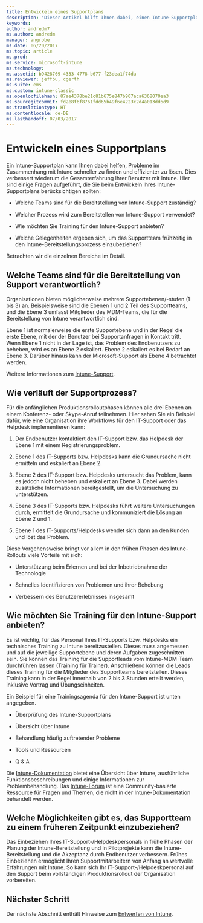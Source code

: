 ```yaml
---
title: Entwickeln eines Supportplans
description: "Dieser Artikel hilft Ihnen dabei, einen Intune-Supportplan für eine Microsoft Intune-Bereitstellung zu erstellen."
keywords: 
author: andredm7
ms.author: andredm
manager: angrobe
ms.date: 06/20/2017
ms.topic: article
ms.prod: 
ms.service: microsoft-intune
ms.technology: 
ms.assetid: b9428769-4333-4778-b677-f23dea1f74da
ms.reviewer: jeffbu, cgerth
ms.suite: ems
ms.custom: intune-classic
ms.openlocfilehash: 87ae4378be21c81b675e847b907aca6368070ea3
ms.sourcegitcommit: fd2e8f6f8761fdd65b49f6e4223c2d4a013dd6d9
ms.translationtype: HT
ms.contentlocale: de-DE
ms.lasthandoff: 07/03/2017
---
```

# <a name="develop-a-support-plan"></a>Entwickeln eines Supportplans

Ein Intune-Supportplan kann Ihnen dabei helfen, Probleme im Zusammenhang mit Intune schneller zu finden und effizienter zu lösen. Dies verbessert wiederum die Gesamterfahrung Ihrer Benutzer mit Intune. Hier sind einige Fragen aufgeführt, die Sie beim Entwickeln Ihres Intune-Supportplans berücksichtigen sollten:

-   Welche Teams sind für die Bereitstellung von Intune-Support zuständig?

-   Welcher Prozess wird zum Bereitstellen von Intune-Support verwendet?

-   Wie möchten Sie Training für den Intune-Support anbieten?

-   Welche Gelegenheiten ergeben sich, um das Supportteam frühzeitig in den Intune-Bereitstellungsprozess einzubeziehen?

Betrachten wir die einzelnen Bereiche im Detail.

## <a name="which-teams-are-responsible-for-providing-support"></a>Welche Teams sind für die Bereitstellung von Support verantwortlich?

Organisationen bieten möglicherweise mehrere Supportebenen/-stufen (1 bis 3) an. Beispielsweise sind die Ebenen 1 und 2 Teil des Supportteams, und die Ebene 3 umfasst Mitglieder des MDM-Teams, die für die Bereitstellung von Intune verantwortlich sind.

Ebene 1 ist normalerweise die erste Supportebene und in der Regel die erste Ebene, mit der der Benutzer bei Supportanfragen in Kontakt tritt. Wenn Ebene 1 nicht in der Lage ist, das Problem des Endbenutzers zu beheben, wird es an Ebene 2 eskaliert. Ebene 2 eskaliert es bei Bedarf an Ebene 3. Darüber hinaus kann der Microsoft-Support als Ebene 4 betrachtet werden.

Weitere Informationen zum [Intune-Support](/intune/get-support).

## <a name="what-is-the-support-process"></a>Wie verläuft der Supportprozess?

Für die anfänglichen Produktionsrolloutphasen können alle drei Ebenen an einem Konferenz- oder Skype-Anruf teilnehmen. Hier sehen Sie ein Beispiel dafür, wie eine Organisation ihre Workflows für den IT-Support oder das Helpdesk implementieren kann:

1.  Der Endbenutzer kontaktiert den IT-Support bzw. das Helpdesk der Ebene 1 mit einem Registrierungsproblem.

2.  Ebene 1 des IT-Supports bzw. Helpdesks kann die Grundursache nicht ermitteln und eskaliert an Ebene 2.

3.  Ebene 2 des IT-Support bzw. Helpdesks untersucht das Problem, kann es jedoch nicht beheben und eskaliert an Ebene 3. Dabei werden zusätzliche Informationen bereitgestellt, um die Untersuchung zu unterstützen.

4.  Ebene 3 des IT-Supports bzw. Helpdesks führt weitere Untersuchungen durch, ermittelt die Grundursache und kommuniziert die Lösung an Ebene 2 und 1.

5.  Ebene 1 des IT-Supports/Helpdesks wendet sich dann an den Kunden und löst das Problem.

Diese Vorgehensweise bringt vor allem in den frühen Phasen des Intune-Rollouts viele Vorteile mit sich:

-   Unterstützung beim Erlernen und bei der Inbetriebnahme der Technologie

-   Schnelles Identifizieren von Problemen und ihrer Behebung

-   Verbessern des Benutzererlebnisses insgesamt

## <a name="how-you-plan-to-provide-intune-support-training"></a>Wie möchten Sie Training für den Intune-Support anbieten?

Es ist wichtig, für das Personal Ihres IT-Supports bzw. Helpdesks ein technisches Training zu Intune bereitzustellen. Dieses muss angemessen und auf die jeweilige Supportebene und deren Aufgaben zugeschnitten sein. Sie können das Training für die Supportleads vom Intune-MDM-Team durchführen lassen (Training für Trainer). Anschließend können die Leads dieses Training für die Mitglieder des Supportteams bereitstellen. Dieses Training kann in der Regel innerhalb von 2 bis 3 Stunden erteilt werden, inklusive Vortrag und Übungseinheiten.

Ein Beispiel für eine Trainingsagenda für den Intune-Support ist unten angegeben.

-   Überprüfung des Intune-Supportplans

-   Übersicht über Intune

-   Behandlung häufig auftretender Probleme

-   Tools und Ressourcen

-   Q & A

Die [Intune-Dokumentation](https://docs.microsoft.com/intune/) bietet eine Übersicht über Intune, ausführliche Funktionsbeschreibungen und einige Informationen zur Problembehandlung. Das [Intune-Forum](https://social.technet.microsoft.com/Forums/en-US/home) ist eine Community-basierte Ressource für Fragen und Themen, die nicht in der Intune-Dokumentation behandelt werden.

## <a name="what-opportunities-are-there-to-involve-the-support-team-earlier"></a>Welche Möglichkeiten gibt es, das Supportteam zu einem früheren Zeitpunkt einzubeziehen?

Das Einbeziehen Ihres IT-Support-/Helpdeskpersonals in frühe Phasen der Planung der Intune-Bereitstellung und in Pilotprojekte kann die Intune-Bereitstellung und die Akzeptanz durch Endbenutzer verbessern. Frühes Einbeziehen ermöglicht Ihren Supportmitarbeitern von Anfang an wertvolle Erfahrungen mit Intune. So kann sich Ihr IT-Support-/Helpdeskpersonal auf den Support beim vollständigen Produktionsrollout der Organisation vorbereiten.

## <a name="next-step"></a>Nächster Schritt

Der nächste Abschnitt enthält Hinweise zum [Entwerfen von Intune](planning-guide-design.md).
